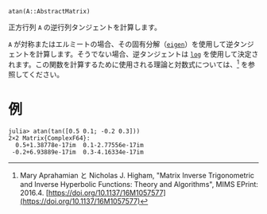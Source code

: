 ```
atan(A::AbstractMatrix)
```

正方行列 `A` の逆行列タンジェントを計算します。

`A` が対称またはエルミートの場合、その固有分解（[`eigen`](@ref)）を使用して逆タンジェントを計算します。そうでない場合、逆タンジェントは [`log`](@ref) を使用して決定されます。この関数を計算するために使用される理論と対数式については、[^AH16_3] を参照してください。

[^AH16_3]: Mary Aprahamian と Nicholas J. Higham, "Matrix Inverse Trigonometric and Inverse Hyperbolic Functions: Theory and Algorithms", MIMS EPrint: 2016.4. [https://doi.org/10.1137/16M1057577](https://doi.org/10.1137/16M1057577)

# 例

```julia-repl
julia> atan(tan([0.5 0.1; -0.2 0.3]))
2×2 Matrix{ComplexF64}:
  0.5+1.38778e-17im  0.1-2.77556e-17im
 -0.2+6.93889e-17im  0.3-4.16334e-17im
```
